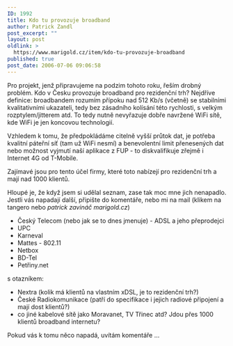 ```yaml
---
ID: 1992
title: Kdo tu provozuje broadband
author: Patrick Zandl
post_excerpt: ""
layout: post
oldlink: >
  https://www.marigold.cz/item/kdo-tu-provozuje-broadband
published: true
post_date: 2006-07-06 09:06:58
---
```

<p>Pro projekt, jenž připravujeme na podzim tohoto roku, řeším drobný problém. Kdo v Česku provozuje broadband pro rezidenční trh? Nejdříve definice: broadbandem rozumím přípoku nad 512 Kb/s (včetně) se stabilními kvalitativními ukazateli, tedy bez zásadního kolísání této rychlosti, s velkým rozptylem/jitterem atd. To tedy nutně nevyřazuje dobře navržené WiFi sítě, kde WiFi je jen koncovou technologií. </p>

<p>Vzhledem k tomu, že předpokládáme citelně vyšší průtok dat, je potřeba kvalitní páteřní síť (tam už WiFi nesmí) a benevolentní limit přenesených dat nebo možnost vyjmutí naší aplikace z FUP - to diskvalifikuje zřejmě i Internet 4G od T-Mobile.</p>

<p>Zajímavé jsou pro tento účel firmy, které toto nabízejí pro rezidenční trh a mají nad 1000 klientů. </p>

<p>Hloupé je, že když jsem si udělal seznam, zase tak moc mne jich nenapadlo. Jestli vás napadají další, připište do komentáře, nebo mi na mail (klikem na tangero nebo <i>patrick zavináč marigold.cz</i>)</p>

<ul>
<li>Český Telecom (nebo jak se to dnes jmenuje) - ADSL a jeho přeprodejci</li>
<li>UPC</li>
<li>Karneval</li>
<li>Mattes - 802.11 </li>
<li>Netbox
</li>
<li>BD-Tel
</li>
<li>Petřiny.net
</li>
</ul>
<p>s otazníkem: </p>

<ul>
<li>Nextra (kolik má klientů na vlastním xDSL, je to rezidenční trh?)</li>
<li>České Radiokomunikace (patří do specifikace i jejich radiové připojení a mají dost klientů?)</li>
<li>co jiné kabelové sítě jako Moravanet, TV Třinec atd? Jdou přes 1000 klientů broadband internetu?</a>
</ul>
<p>Pokud vás k tomu něco napadá, uvítám komentáře ...
</p>
